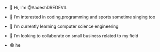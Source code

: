 - 👋 Hi, I’m @AadeshDREDEVIL
- 👀 I’m interested in coding,programming and sports sometime singing too
- 🌱 I’m currently learning computer science engineering
- 💞️ I’m looking to collaborate on small business related to my field

- 😄 he



<!---
AadeshDREDEVIL/AadeshDREDEVIL is a ✨ special ✨ repository because its `README.md` (this file) appears on your GitHub profile.
You can click the Preview link to take a look at your changes.
--->
